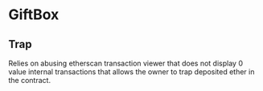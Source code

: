 # GiftBox

## Trap
Relies on abusing etherscan transaction viewer that does not display 0 value
internal transactions that allows the owner to trap deposited ether in the
contract.
